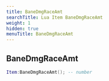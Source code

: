 ```yaml
---
title: BaneDmgRaceAmt
searchTitle: Lua Item BaneDmgRaceAmt
weight: 1
hidden: true
menuTitle: BaneDmgRaceAmt
---
```

## BaneDmgRaceAmt
```lua
Item:BaneDmgRaceAmt(); -- number
```
